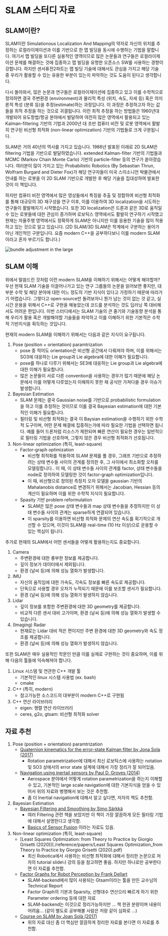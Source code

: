 # SLAM 스터디 자료

## SLAM이란?

SLAM이란 Simulationous Localization And Mapping의 약자로 자신의 위치를 추정하는 로컬라이제이션과 이를 기반으로 한 맵 빌딩을 동시에 수행하는 기법을 말합니다. 여기서 맵 빌딩을 또다른 실용적인 영역이므로 많은 논문들과 연구들은 로컬라이제이션 문제를 해결하는 것에 집중하고 맵 빌딩을 유명한 오픈소스 SW를 사용하는 경향이 강합니다.
하지만 센서퓨전2파트는 맵 빌딩 기술에 대해서도 관심을 가지고 해당 기술 중 우리가 활용할 수 있는 유용한 부분이 있는지 파악하는 것도 도움이 된다고 생각합니다.

다시 돌아와서, 많은 논문과 연구들은 로컬라이제이션에 집중하고 있고 이를 수학적으로 정의하면 결국 주변환경 (environment)과 물리적 특성 (위치, 속도, 자세 등) 혹은 의미론적 특성 (분류 등)을 추정(estimate)하는 과정입니다. 이 과정은 추정하고자 하는 값들을 최적 추정을 하는 것으로 귀결됩니다. 이런 최적 추정을 하는 방법들은 1960년대 개발되어 유도항법/항공 분야에서 발달하여 여전히 많은 영역에서 활용되고 있는 Kalman-filtering 기반의 기법과 2000년 대 초반 컴퓨터 비전 및 로봇 영역에서 활발히 연구된 비선형 최적화 (non-linear optimization) 기반의 기법들로 크게 구분됩니다.

SLAM은 거의 40년의 역사를 가지고 있습니다. 1986년 발표된 이래로 2D SLAM은 filtering 기법을 기반으로 발달하였습니다. extended Kalman-filter 기반의 기법들과 MCMC (Markov Chain Monte Carlo) 기반의 particle-filter 등의 연구가 쏟아졌습니다. 여러분이 많이 가지고 있는 Probabilistic Robotics (By Sebastian Thrun, Wolfram Burgard and Dieter Fox)가 해당 연구자들이 미국 스미소니언 박물관에서 안내를 하는 로봇을 이 2D SLAM 기반으로 개발한 후 해당 기술을 집대성하여 발표한 것이 이 책입니다.

하지만 컴퓨터 비전 영역에서 많은 영상들에서 특징을 추출 및 정합하여 비선형 최적화를 통해 대규모의 3D 재구성을 연구 이후, 이를 이용하여 3D localization을 시도하는 연구들이 활발해지기 시작했습니다. 또한 3D localization은 드론과 같은 3D로 움직일 수 있는 로봇들에 대한 관심이 증가하며 로보틱스 영역에서도 활발히 연구하기 시작했고 현재는 자율주행 영역에서도 정확하게 SLAM은 아니지만 이를 응용한 기술을 많이 적용하고 있는 것으로 알고 있습니다.
(2D SLAM/3D SLAM은 학계에서 구분하는 용어가 아닌 개인적인 구분입니다. 요즘 modern C++을 공부하다보니 이를 modern SLAM이라고 혼자 부르기도 합니다.)

![bundle adjustment in the large](./figures/bundle%20adjustment%20in%20the%20large.png)

## SLAM 이해

위에서 말씀드린 것처럼 이런 modern SLAM을 이해하기 위해서는 어떻게 해야할까?
우선 현재 SLAM 기술을 이끌어나가고 있는 연구 그룹들의 논문을 읽어보면 좋지만, 대부분 수학 및 해당 분야에 대한 어느 정도의 기반 지식이 있다고 가정하기 때문에 따라가기 어렵습니다. 그렇다고 open-source만 돌려보자니 뭔가 남는 것이 없는 것 같고, 실시간 운용을 위해서 C++로 구현을 해놓았는데 코드를 분석하는 것도 딥러닝 쪽 대비해서도 어려운 편입니다.
이번 스터디에서는 SLAM 기술의 큰 줄기와 기술동향 분석을 통해 우리가 활용 혹은 개발해야할 기술들을 파악하고 이를 이해하기 위한 기본적은 수학적 기반지식을 획득하는 것입니다.

현재의 modern SLAM을 이해하기 위해서는 다음과 같은 지식이 요구됩니다.

1. Pose (position + orientation) paramtrization
    * pose 중 적어도 orientation은 비선형 공간에서 다뤄져야 하며, 이를 위해서는 SO3에 대응하는 Lie group과 Lie algebra에 대한 이해가 필요합니다.
    * pose를 하나로 다루기 위해서는 SE3에 대응하는 Lie group과 Lie algebra에 대한 이해가 필요합니다.
    * 많은 논문들이 서로 다른 convention을 사용하는 경우가 많기 때문에 해당 논문에서 이를 어떻게 다루었는지 이해하지 못한 채 공식만 가져다쓸 경우 이슈가 발생합니다.
1. Bayesian Estimation
    * SLAM 문제는 결국 Gaussian noise를 기반으로 probabilistic formulation을 하고 이를 추정하는 것이므로 이를 결국 Bayesian estimation에 대한 기본적인 이해가 필요합니다.
    * 필터링 및 비선형 최적화는 결국 이 Baysian estimation을 수행하기 위한 수학적 도구이며, 어떤 문제 해결에 집중하는가에 따라 필요한 기법을 선택하면 됩니다. 예를 들어 드론처럼 리소스가 제한되며 빠른 연산이 필요한 경우는 일반적으로 필터링 기법을 선호하며, 그렇지 않은 경우 비선형 최적화가 선호됩니다.
1. Non-linear optimization (특히, least-square)
    * Factor-graph optimization
        * 비선형 최적화를 적용하여 SLAM 문제를 풀 경우, 그래프 기반으로 추정하려는 상태 변수들 사이의 관계를 정의한 후, 그 사이에서 최소화할 오차를 모델링합니다.. 이 때, 이 상태 변수들 사이의 관계를 factor, 상태 변수들을 node로 정의하여 모델링한 것이 factor-graph optimization입니다.
        * 이 때, 비선형으로 정의된 측정치 오차 모델을 gaussian 기반의 Mahalanobis distance로 변경하기 위해서는 Jacobian, Hessian 등의 계산이 필요하며 이를 위한 수학적 지식이 필요합니다.
    * Spasity 기반 problem reformulation
      * SLAM은 많은 pose 상태 변수들과 map 상태 변수들을 추정하지만 이 상태 변수들 사이의 관계는 sparse하게 연결되어 있습니다.
      * 이 sparsity를 이용하면 비선형 최적화 문제의 연산 속도를 획기적으로 개선할 수 있으며, 이것이 SLAM을 real-time (10 Hz 이상)으로 운용할 수 있는 핵심이 됩니다.

추가로 현재의 SLAM에서 어떤 센서들을 어떻게 활용하는지도 중요합니다.

1. Camera
    * 주변환경에 대한 풍부한 정보를 제공합니다.
    * 깊이 정보가 데이터에서 제외됩니다.
    * 환경 (날씨 등)에 의해 성능 열화가 발생합니다.
1. IMU
    * 자신의 움직임에 대한 가속도, 각속도 정보를 빠른 속도로 제공합니다.
    * 단독으로 사용할 경우 오차가 누적되기 때문에 이를 보조할 센서가 필요합니다.
    * 환경 (날씨 등)에 의해 성능 열화가 발생하지 않습니다.
1. Lidar
    * 깊이 정보를 포함한 주변환경에 대한 3D geometry를 제공합니다.
    * 비교적 다른 센서 대비 고가이며, 환경 (날씨 등)에 의해 성능 열화가 발생할 수 있습니다.
1. (Imaging) Radar
    * 현재로는 Lidar 대비 적은 편이지만 주변 환경에 대한 3D geometry와 속도 정조를 제공합니다.
    * 환경 (날씨 등)에 의해 성능 열화가 발생하지 않습니다.

또한 SLAM은 매우 실용적인 학문인 만큼 이를 실제로 구현하는 것이 중요하며, 이를 위해 다음의 툴들에 익숙해져야 합니다.

1. Linux 시스템 및 연관한 C++ 개발 툴
    * 기본적인 linux 시스템 사용법 (ex. bash)
    * cmake
1. C++ (특히, modern)
    * 참고가능한 소스코드의 대부분이 modern C++로 구현됨
1. C++ 연산 라이브러리
    * eigen: 행렬 연산 라이브러리
    * ceres, g2o, gtsam: 비선형 최적화 solver

## 자료 추천

1. Pose (position + orientation) paramtrization
    * [Quaternion kinematics for the error-state Kalman filter by Jona Sola (2017)](/reference/papers/Quaternion%20kinematics%20for%20the%20error-state%20Kalman%20filter%20[Sola%2017].pdf)
      * Rotation parametrization에 대해서 최신 로보틱스에 사용하는 notation 및 SO3 상에서의 error state 설계에 대해서 가장 정리가 잘 되어있음.
    * [Navigation using inertail sensors by Paul D. Groves (2014)](reference/papers/Navigation%20using%20Inertial%20Sensors%20[Groves%2014].pdf)
      * Aerospace 분야에서 어떻게 rotation parametrization을 하는지 이해할 수 있고, 기본적인 large scale navigation에 대한 기본지식을 얻을 수 있어서 위의 자료와 병행해서 보는 것은 추천함.
      * 좀 더 Inertial navigation에 대해서 알고 싶다면, 저자의 책도 추천함.
1. Bayesian Estimation
    * [Bayesian Filtering and Smoothing by Simo Särkkä](reference/papers/Bayesian%20Filtering%20and%20Smoothing%20[Sarkka%2013].pdf)
      * 여러 Filtering 관련 책을 보았지만 이 책이 가장 깔끔하게 모든 필터링 기법에 대해서 설명한다고 생각함.
      * [Basics of Sensor Fusion](reference/papers/Basics%20of%20Sensor%20Fusion%20[sarkka%2020].pdf) 이라는 자료도 있음.  
1. Non-linear optimization (특히, least-square)
    * [Least Squares Optimization: from Theory to Practice by Giorgio Grisetti (2020)](./reference/papers/Least Squares Optimization_from Theory to Practice by Giorgio Grisetti (2020).pdf)
      * 최신 Robotica에서 사용하는 비선형 최적화에 대해서 정리한 논문으로 저자의 tutorial slide나 강의 등을 참고하면 좋음. 하지만 하나로만 공부한다면 이 자료를 추천함.
    * [Factor Graphs for Robot Perception by Frank Dellart](./reference/papers/Factor%20Graphs%20for%20Robot%20Perception%20[Dellaert%2017].pdf)
        * SLAM-backend에서 많이 사용되는 Gtsam이라는 툴을 만든 교수님의 Technical Report
        * Factor Graph의 기본과 Sparsity, 선형대수 연산으리 빠르게 하기 위한 Parameter ordering 등에 대한 자료
        * SLAM-backend는 이것으로 정리가능하지만 ... 책 한권 분량이며 내용이 어려움... (같이 별도로 공부해볼 사람은 저랑 같이 심화로 ...)
    * [Course on SLAM by Joan Solà (2017)](reference/papers/Course%20on%20SLAM%20%5BSola%2017%5D.pdf)
      * 위의 자료 대신 좀 더 핵심만 깔끔하게 정리한 자료를 본다면 이 자료를 추천함.